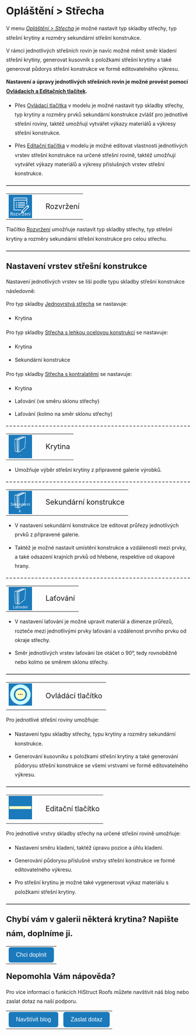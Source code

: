 <!DOCTYPE html>
<html lang="cs">
<head>
  <meta charset="UTF-8">
  <title>Opláštění &gt; Střecha</title>
</head>

<style>
    body{ /* Nastavení okrajů a řádkování pro celý dokument */
      line-height: 1.8;
      padding-top: 30px;
      padding-right: 30px;
      padding-bottom: 30px;
      padding-left: 30px;
    }
    h1{ /* Styl hlavního nadpisu */
      font-size: 28px;
      border-bottom: none;
      margin-top: 10px;
      margin-bottom: 0px;
    }
    h2{ /* Styl podnadpisů */
      font-size: 22px;
      border-bottom: none;
      margin-top: 10px;
      margin-bottom: 0px;
    }
    p{ /* Styl odstavců */
      border-bottom: none;
      margin-top: 10px;
      margin-bottom: 10px;
    }
    hr.main{ /* Hlavní oddělovací čára */
      border: none;
      border-top: 2px solid #555; /* čárkovaná čára */
      height: 1px; /* zruší výšku, protože border se použije místo background */
      margin-top: 20px;
      margin-bottom: 20px;
    }
    hr{ /* Běžná oddělovací čára */
      all: unset; /* zruší úplně veškeré defaultní styly */
      display: block;
      width: 100%;
      border-top: 2px dashed #555;
      margin: 20px 0;
    }
    .btn { /* Styl tlačítek */
      margin-top: 0px;
      padding: 12px 20px;
      background-color: rgb(27,122,187);
      color: white;
      border: none;
      border-radius: 6px;
      cursor: pointer;
      font-size: 16px;
    }
    .btn:hover { /* Styl tlačítek při najetí myší */
      background-color: rgb(20,90,140);
    }
</style>

<body>

  <h1>Opláštění &gt; Střecha</h1>

  <p>
    V menu <u><i>Opláštění &gt; Střecha</i></u> je možné nastavit typ skladby střechy, typ střešní krytiny a rozměry sekundární střešní konstrukce.
  </p>

  <p>
    V rámci jednotlivých střešních rovin je navíc možné měnit směr kladení střešní krytiny, generovat kusovník s položkami střešní krytiny a také generovat půdorys střešní konstrukce ve formě editovatelného výkresu.
  </p>

  <p>
    <b>Nastavení a úpravy jednotlivých střešních rovin je možné provést pomocí <u>Ovládacích a Editačních tlačítek</u>.</b>
  </p>

  <ul>
    <li>
      <p>
        Přes <u>Ovládací tlačítka</u> v modelu je možné nastavit typ skladby střechy, typ krytiny a rozměry prvků sekundární konstrukce zvlášť pro jednotlivé střešní roviny, taktéž umožňují vytvářet výkazy materiálů a výkresy střešní konstrukce.
      </p>
    </li>
    <li>
      <p>
        Přes <u>Editační tlačítka</u> v modelu je možné editovat vlastnosti jednotlivých vrstev střešní konstrukce na určené střešní rovině, taktéž umožňují vytvářet výkazy materiálů a výkresy příslušných vrstev střešní konstrukce.
      </p>
    </li>
  </ul>

  <hr class="main"> <!-- Vodorovná čára jako oddělovač sekce -->

  <table>
    <tr>
      <td>
        <div style="position: relative; width: 64px; height: 64px;">
          <img src="img/EditPropertiesIcon64x64.png" alt="EditPropertiesIcon64x64.png" width="64" height="64">
          <div style="position: absolute; bottom: 0; width: 100%; background: none; color: white; font-size: 12px; text-align: center;">
            Rozvržení
          </div>
        </div>
      </td>
      <td style="vertical-align: middle; font-size: 20px; padding-left: 30px;">
        Rozvržení
      </td>
    </tr>
  </table>

  <p>
    Tlačítko <u>Rozvržení</u> umožňuje nastavit typ skladby střechy, typ střešní krytiny a rozměry sekundární střešní konstrukce pro celou střechu.
  </p>

  <hr class="main"> <!-- Vodorovná čára jako oddělovač sekce -->

  <h2>Nastavení vrstev střešní konstrukce</h2>

  <p>
    Nastavení jednotlivých vrstev se liší podle typu skladby střešní konstrukce následovně:
  </p>

  <p>
    Pro typ skladby <u>Jednovrstvá střecha</u> se nastavuje:
  </p>
  <ul>
    <li><p>Krytina</p></li>
  </ul>

  <p>
    Pro typ skladby <u>Střecha s lehkou ocelovou konstrukcí</u> se nastavuje:
  </p>
  <ul>
    <li><p>Krytina</p></li>
    <li><p>Sekundární konstrukce</p></li>
  </ul>

  <p>
    Pro typ skladby <u>Střecha s kontralatěmi</u> se nastavuje:
  </p>
  <ul>
    <li><p>Krytina</p></li>
    <li><p>Laťování (ve směru sklonu střechy)</p></li>
    <li><p>Laťování (kolmo na směr sklonu střechy)</p></li>
  </ul>

<hr> <!-- Vodorovná čára jako oddělovač sekce -->

  <table>
    <tr>
      <td>
        <div style="position: relative; width: 64px; height: 64px;">
          <img src="img/WallPartIcon64x64.png" alt="WallPartIcon64x64.png" width="64" height="64">
          <div style="position: absolute; bottom: 0; width: 100%; background: none; color: white; font-size: 12px; text-align: center;">
            .
          </div>
        </div>
      </td>
      <td style="vertical-align: middle; font-size: 20px; padding-left: 30px;">
        Krytina
      </td>
    </tr>
  </table>

  <ul>
    <li><p>Umožňuje výběr střešní krytiny z připravené galerie výrobků.</p></li>
  </ul>

<hr> <!-- Vodorovná čára jako oddělovač sekce -->

  <table>
    <tr>
      <td>
        <div style="position: relative; width: 64px; height: 64px;">
          <img src="img/WallPartIcon64x64.png" alt="WallPartIcon64x64.png" width="64" height="64">
          <div style="position: absolute; bottom: 0; width: 100%; background: none; color: white; font-size: 10px; text-align: center;">
            Sekundární k.
          </div>
        </div>
      </td>
      <td style="vertical-align: middle; font-size: 20px; padding-left: 30px;">
        Sekundární konstrukce
      </td>
    </tr>
  </table>

  <ul>
    <li><p>V nastavení sekundární konstrukce lze editovat průřezy jednotlivých prvků z připravené galerie.</p></li>
    <li><p>Taktéž je možné nastavit umístění konstrukce a vzdálenosti mezi prvky, a také odsazení krajních prvků od hřebene, respektive od okapové hrany.</p></li>
  </ul>

<hr> <!-- Vodorovná čára jako oddělovač sekce -->

  <table>
    <tr>
      <td>
        <div style="position: relative; width: 64px; height: 64px;">
          <img src="img/WallPartIcon64x64.png" alt="WallPartIcon64x64.png" width="64" height="64">
          <div style="position: absolute; bottom: 0; width: 100%; background: none; color: white; font-size: 10px; text-align: center;">
            Laťování
          </div>
        </div>
      </td>
      <td style="vertical-align: middle; font-size: 20px; padding-left: 30px;">
        Laťování
      </td>
    </tr>
  </table>

  <ul>
    <li><p>V nastavení laťování je možné upravit materiál a dimenze průřezů, rozteče mezi jednotlivými prvky laťování a vzdálenost prvního prvku od okraje střechy.</p></li>
    <li><p>Směr jednotlivých vrstev laťování lze otáčet o 90°, tedy rovnoběžně nebo kolmo se směrem sklonu střechy.</p></li>
  </ul>

  <hr class="main"> <!-- Vodorovná čára jako oddělovač sekce -->

  <table>
    <tr>
      <td>
        <img src="img/ControlButton.png" alt="ControlButton.png" width="64">
      </td>
      <td style="vertical-align: middle; font-size: 20px; padding-left: 30px;">
        Ovládácí tlačítko
      </td>
    </tr>
  </table>

  <p>Pro jednotlivé střešní roviny umožňuje:</p>
  <ul>
    <li><p>Nastavení typu skladby střechy, typu krytiny a rozměry sekundární konstrukce.</p></li>
    <li><p>Generování kusovníku s položkami střešní krytiny a také generování půdorysu střešní konstrukce se všemi vrstvami ve formě editovatelného výkresu.</p></li>
  </ul>

  <hr class="main"> <!-- Vodorovná čára jako oddělovač sekce -->

  <table>
    <tr>
      <td>
        <img src="img/EditButton.png" alt="EditButton.png" width="64">
      </td>
      <td style="vertical-align: middle; font-size: 20px; padding-left: 30px;">
        Editační tlačítko
      </td>
    </tr>
  </table>

  <p>Pro jednotlivé vrstvy skladby střechy na určené střešní rovině umožňuje:</p>
  <ul>
    <li><p>Nastavení směru kladení, taktéž úpravu pozice a úhlu kladení.</p></li>
    <li><p>Generování půdorysu příslušné vrstvy střešní konstrukce ve formě editovatelného výkresu.</p></li>
    <li><p>Pro střešní krytinu je možné také vygenerovat výkaz materiálu s položkami střešní krytiny.</p></li>
  </ul>

  <hr class="main"> <!-- Vodorovná čára jako oddělovač sekce -->

  <h2>Chybí vám v galerii některá krytina? Napište nám, doplníme ji.</h2>

  <p>
    <table>
      <tr>
        <td>
          <a href="mailto:jiri.podval@histruct.com?subject=Dotaz na HiStruct konfigurátor budov">
            <button class="btn">Chci doplnit</button>
          </a>
        </td>
      </tr>
    </table>
  </p>

  <h2>Nepomohla Vám nápověda?</h2>

  <p>
    Pro více informací o funkcích HiStruct Roofs můžete navštívit náš blog nebo zaslat dotaz na naší podporu.
  </p>

  <table>
    <tr>
      <td>
        <a href="https://docs.histruct.com/cs/">
          <button class="btn">Navštívit blog</button>
        </a>
      </td>
      <td>
        <a href="mailto:support@histruct.com?subject=Dotaz na Support HiStruct">
          <button class="btn">Zaslat dotaz</button>
        </a>
      </td>
    </tr>
  </table>

</body>
</html>

